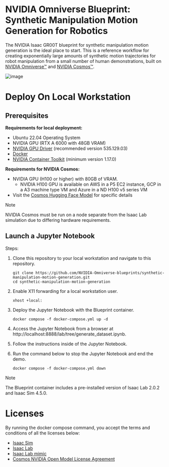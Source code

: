 # NVIDIA Omniverse Blueprint: Synthetic Manipulation Motion Generation for Robotics

The NVIDIA Isaac GR00T blueprint for synthetic manipulation motion generation is the ideal place to start. This is a reference workflow for creating exponentially large amounts of synthetic motion trajectories for robot manipulation from a small number of human demonstrations, built on [NVIDIA Omniverse™](https://developer.nvidia.com/isaac/sim) and [NVIDIA Cosmos™](https://www.nvidia.com/en-us/ai/cosmos/).

![image](https://github.com/user-attachments/assets/f3621fcc-91c3-4f4d-a516-c9c9c7f0d339)


# Deploy On Local Workstation

## Prerequisites
**Requirements for local deployment:**
* Ubuntu 22.04 Operating System
* NVIDIA GPU (RTX A 6000 with 48GB VRAM)
* [NVIDIA GPU Driver](https://www.nvidia.com/en-us/drivers/unix/) (recommended version 535.129.03)
* [Docker](https://docs.docker.com/engine/install/ubuntu/)
* [NVIDIA Container Toolkit](https://github.com/NVIDIA/nvidia-container-toolkit) (minimum version 1.17.0)

**Requirements for NVIDIA Cosmos:**
* NVIDIA GPU (H100 or higher) with 80GB of VRAM.
  * NVIDIA H100 GPU is available on AWS in a P5 EC2 instance, GCP in a A3 machine type VM and Azure in a ND H100 v5 series VM
* Visit the [Cosmos Hugging Face Model](https://huggingface.co/nvidia/Cosmos-Transfer1-7B) for specific details
>[!NOTE]
NVIDIA Cosmos must be run on a node separate from the Isaac Lab simulation due to differing hardware requirements.

## Launch a Jupyter Notebook

Steps:

1. Clone this repository to your local workstation and navigate to this repository.

       git clone https://github.com/NVIDIA-Omniverse-blueprints/synthetic-manipulation-motion-generation.git
       cd synthetic-manipulation-motion-generation

2. Enable X11 forwarding for a local workstation user.

       xhost +local:

3. Deploy the Jupyter Notebook with the Blueprint container.

       docker compose -f docker-compose.yml up -d
       
4. Access the Jupyter Notebook from a browser at http://localhost:8888/lab/tree/generate_dataset.ipynb.

5. Follow the instructions inside of the Jupyter Notebook.

6. Run the command below to stop the Jupyter Notebook and end the demo.

       docker compose -f docker-compose.yml down

>[!NOTE]
The Blueprint container includes a pre-installed version of Isaac Lab 2.0.2 and Isaac Sim 4.5.0.

# Licenses

By running the docker compose command, you accept the terms and conditions of all the licenses below:

- [Isaac Sim](https://www.nvidia.com/en-us/agreements/enterprise-software/nvidia-software-license-agreement/)
- [Isaac Lab](https://github.com/isaac-sim/IsaacLab/blob/main/LICENSE)
- [Isaac Lab mimic](https://github.com/isaac-sim/IsaacLab/blob/main/LICENSE-mimic)
- [Cosmos NVIDIA Open Model License Agreement](https://www.nvidia.com/en-us/agreements/enterprise-software/nvidia-open-model-license/)

